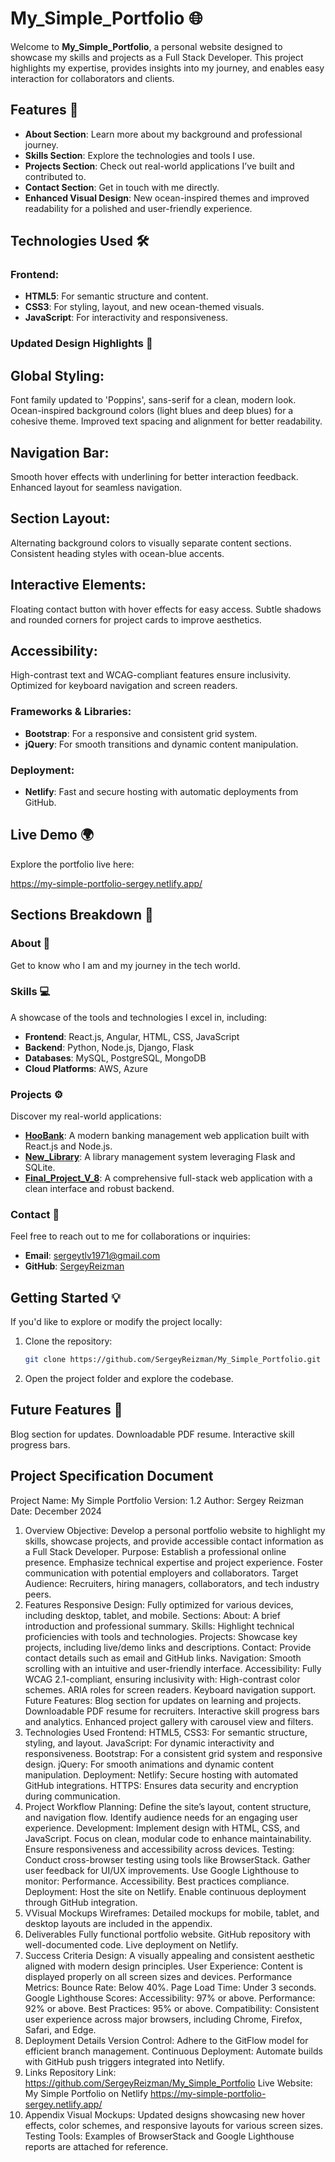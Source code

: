 # My_Simple_Portfolio 🌐

Welcome to **My_Simple_Portfolio**, a personal website designed to showcase my skills and projects as a Full Stack Developer. This project highlights my expertise, provides insights into my journey, and enables easy interaction for collaborators and clients.

## Features 🚀

- **About Section**: Learn more about my background and professional journey.
- **Skills Section**: Explore the technologies and tools I use.
- **Projects Section**: Check out real-world applications I’ve built and contributed to.
- **Contact Section**: Get in touch with me directly.
- **Enhanced Visual Design**: New ocean-inspired themes and improved readability for a polished and user-friendly experience.


## Technologies Used 🛠️

### Frontend:
- **HTML5**: For semantic structure and content.
- **CSS3**: For styling, layout, and new ocean-themed visuals.
- **JavaScript**: For interactivity and responsiveness.

### Updated Design Highlights 🎨

## Global Styling:
Font family updated to 'Poppins', sans-serif for a clean, modern look.
Ocean-inspired background colors (light blues and deep blues) for a cohesive theme.
Improved text spacing and alignment for better readability.

## Navigation Bar:
Smooth hover effects with underlining for better interaction feedback.
Enhanced layout for seamless navigation.

## Section Layout:
Alternating background colors to visually separate content sections.
Consistent heading styles with ocean-blue accents.

## Interactive Elements:
Floating contact button with hover effects for easy access.
Subtle shadows and rounded corners for project cards to improve aesthetics.

## Accessibility:
High-contrast text and WCAG-compliant features ensure inclusivity.
Optimized for keyboard navigation and screen readers.

### Frameworks & Libraries:
- **Bootstrap**: For a responsive and consistent grid system.
- **jQuery**: For smooth transitions and dynamic content manipulation.

### Deployment:
- **Netlify**: Fast and secure hosting with automatic deployments from GitHub.

## Live Demo 🌍

Explore the portfolio live here: 

https://my-simple-portfolio-sergey.netlify.app/

## Sections Breakdown 📝

### About 👤
Get to know who I am and my journey in the tech world.

### Skills 💻
A showcase of the tools and technologies I excel in, including:
- **Frontend**: React.js, Angular, HTML, CSS, JavaScript
- **Backend**: Python, Node.js, Django, Flask
- **Databases**: MySQL, PostgreSQL, MongoDB
- **Cloud Platforms**: AWS, Azure

### Projects ⚙️
Discover my real-world applications:
- **[HooBank](https://sergeybank.netlify.app/)**: A modern banking management web application built with React.js and Node.js.
- **[New_Library](https://github.com/SergeyReizman/New_Library)**: A library management system leveraging Flask and SQLite.
- **[Final_Project_V_8](https://github.com/SergeyReizman/Final_Project_V_8)**: A comprehensive full-stack web application with a clean interface and robust backend.

### Contact 📩
Feel free to reach out to me for collaborations or inquiries:
- **Email**: [sergeytlv1971@gmail.com](mailto:sergeytlv1971@gmail.com)
- **GitHub**: [SergeyReizman](https://github.com/SergeyReizman)

## Getting Started 💡
If you'd like to explore or modify the project locally:
1. Clone the repository:
   ```bash
   git clone https://github.com/SergeyReizman/My_Simple_Portfolio.git
2. Open the project folder and explore the codebase.

## Future Features 🔮
Blog section for updates.
Downloadable PDF resume.
Interactive skill progress bars.


## Project Specification Document
Project Name: My Simple Portfolio
Version: 1.2
Author: Sergey Reizman
Date: December 2024
1. Overview
Objective:
Develop a personal portfolio website to highlight my skills, showcase projects, and provide accessible contact information as a Full Stack Developer.
Purpose:
Establish a professional online presence.
Emphasize technical expertise and project experience.
Foster communication with potential employers and collaborators.
Target Audience:
Recruiters, hiring managers, collaborators, and tech industry peers.
2. Features
Responsive Design:
Fully optimized for various devices, including desktop, tablet, and mobile.
Sections:
About: A brief introduction and professional summary.
Skills: Highlight technical proficiencies with tools and technologies.
Projects: Showcase key projects, including live/demo links and descriptions.
Contact: Provide contact details such as email and GitHub links.
Navigation:
Smooth scrolling with an intuitive and user-friendly interface.
Accessibility:
Fully WCAG 2.1-compliant, ensuring inclusivity with:
High-contrast color schemes.
ARIA roles for screen readers.
Keyboard navigation support.
Future Features:
Blog section for updates on learning and projects.
Downloadable PDF resume for recruiters.
Interactive skill progress bars and analytics.
Enhanced project gallery with carousel view and filters.
3. Technologies Used
Frontend:
HTML5, CSS3: For semantic structure, styling, and layout.
JavaScript: For dynamic interactivity and responsiveness.
Bootstrap: For a consistent grid system and responsive design.
jQuery: For smooth animations and dynamic content manipulation.
Deployment:
Netlify: Secure hosting with automated GitHub integrations.
HTTPS: Ensures data security and encryption during communication.
4. Project Workflow
Planning:
Define the site’s layout, content structure, and navigation flow.
Identify audience needs for an engaging user experience.
Development:
Implement design with HTML, CSS, and JavaScript.
Focus on clean, modular code to enhance maintainability.
Ensure responsiveness and accessibility across devices.
Testing:
Conduct cross-browser testing using tools like BrowserStack.
Gather user feedback for UI/UX improvements.
Use Google Lighthouse to monitor:
Performance.
Accessibility.
Best practices compliance.
Deployment:
Host the site on Netlify.
Enable continuous deployment through GitHub integration.
5. VVisual Mockups
Wireframes:
Detailed mockups for mobile, tablet, and desktop layouts are included in the appendix.
6. Deliverables
Fully functional portfolio website.
GitHub repository with well-documented code.
Live deployment on Netlify.
7. Success Criteria
Design:
A visually appealing and consistent aesthetic aligned with modern design principles.
User Experience:
Content is displayed properly on all screen sizes and devices.
Performance Metrics:
Bounce Rate: Below 40%.
Page Load Time: Under 3 seconds.
Google Lighthouse Scores:
Accessibility: 97% or above.
Performance: 92% or above.
Best Practices: 95% or above.
Compatibility:
Consistent user experience across major browsers, including Chrome, Firefox, Safari, and Edge.
8. Deployment Details
Version Control:
Adhere to the GitFlow model for efficient branch management.
Continuous Deployment:
Automate builds with GitHub push triggers integrated into Netlify.
9. Links
Repository Link:
https://github.com/SergeyReizman/My_Simple_Portfolio
Live Website:
My Simple Portfolio on Netlify
https://my-simple-portfolio-sergey.netlify.app/
10. Appendix
Visual Mockups:
Updated designs showcasing new hover effects, color schemes, and responsive layouts for various screen sizes.
Testing Tools:
Examples of BrowserStack and Google Lighthouse reports are attached for reference.